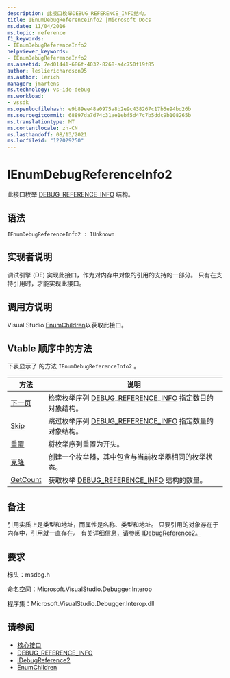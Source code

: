 ```yaml
---
description: 此接口枚举DEBUG_REFERENCE_INFO结构。
title: IEnumDebugReferenceInfo2 |Microsoft Docs
ms.date: 11/04/2016
ms.topic: reference
f1_keywords:
- IEnumDebugReferenceInfo2
helpviewer_keywords:
- IEnumDebugReferenceInfo2
ms.assetid: 7ed01441-686f-4032-8268-a4c750f19f85
author: leslierichardson95
ms.author: lerich
manager: jmartens
ms.technology: vs-ide-debug
ms.workload:
- vssdk
ms.openlocfilehash: e9b89ee48a0975a8b2e9c438267c17b5e94bd26b
ms.sourcegitcommit: 68897da7d74c31ae1ebf5d47c7b5ddc9b108265b
ms.translationtype: MT
ms.contentlocale: zh-CN
ms.lasthandoff: 08/13/2021
ms.locfileid: "122029250"
---
```

# <a name="ienumdebugreferenceinfo2"></a>IEnumDebugReferenceInfo2
此接口枚举 [DEBUG_REFERENCE_INFO](../../../extensibility/debugger/reference/debug-reference-info.md) 结构。

## <a name="syntax"></a>语法

```
IEnumDebugReferenceInfo2 : IUnknown
```

## <a name="notes-for-implementers"></a>实现者说明
 调试引擎 (DE) 实现此接口，作为对内存中对象的引用的支持的一部分。 只有在支持引用时，才能实现此接口。

## <a name="notes-for-callers"></a>调用方说明
 Visual Studio [EnumChildren](../../../extensibility/debugger/reference/idebugreference2-enumchildren.md)以获取此接口。

## <a name="methods-in-vtable-order"></a>Vtable 顺序中的方法
 下表显示了 的方法 `IEnumDebugReferenceInfo2` 。

|方法|说明|
|------------|-----------------|
|[下一页](../../../extensibility/debugger/reference/ienumdebugreferenceinfo2-next.md)|检索枚举序列 [DEBUG_REFERENCE_INFO](../../../extensibility/debugger/reference/debug-reference-info.md) 指定数目的对象结构。|
|[Skip](../../../extensibility/debugger/reference/ienumdebugreferenceinfo2-skip.md)|跳过枚举序列 [DEBUG_REFERENCE_INFO](../../../extensibility/debugger/reference/debug-reference-info.md) 指定数量的对象结构。|
|[重置](../../../extensibility/debugger/reference/ienumdebugreferenceinfo2-reset.md)|将枚举序列重置为开头。|
|[克隆](../../../extensibility/debugger/reference/ienumdebugreferenceinfo2-clone.md)|创建一个枚举器，其中包含与当前枚举器相同的枚举状态。|
|[GetCount](../../../extensibility/debugger/reference/ienumdebugreferenceinfo2-getcount.md)|获取枚举 [DEBUG_REFERENCE_INFO](../../../extensibility/debugger/reference/debug-reference-info.md) 结构的数量。|

## <a name="remarks"></a>备注
 引用实质上是类型和地址，而属性是名称、类型和地址。 只要引用的对象存在于内存中，引用就一直存在。 有关详细信息[，请参阅 IDebugReference2。](../../../extensibility/debugger/reference/idebugreference2.md)

## <a name="requirements"></a>要求
 标头：msdbg.h

 命名空间：Microsoft.VisualStudio.Debugger.Interop

 程序集：Microsoft.VisualStudio.Debugger.Interop.dll

## <a name="see-also"></a>请参阅
- [核心接口](../../../extensibility/debugger/reference/core-interfaces.md)
- [DEBUG_REFERENCE_INFO](../../../extensibility/debugger/reference/debug-reference-info.md)
- [IDebugReference2](../../../extensibility/debugger/reference/idebugreference2.md)
- [EnumChildren](../../../extensibility/debugger/reference/idebugreference2-enumchildren.md)
